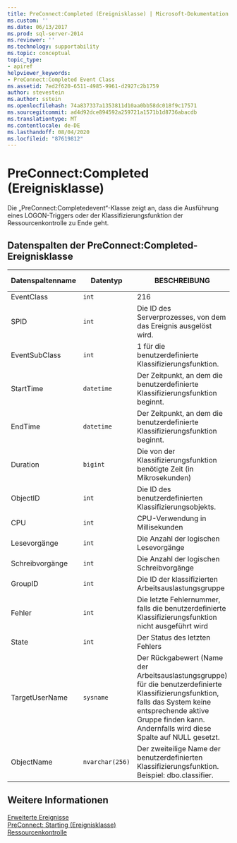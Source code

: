 ```yaml
---
title: PreConnect:Completed (Ereignisklasse) | Microsoft-Dokumentation
ms.custom: ''
ms.date: 06/13/2017
ms.prod: sql-server-2014
ms.reviewer: ''
ms.technology: supportability
ms.topic: conceptual
topic_type:
- apiref
helpviewer_keywords:
- PreConnect:Completed Event Class
ms.assetid: 7ed2f620-6511-4985-9961-d2927c2b1759
author: stevestein
ms.author: sstein
ms.openlocfilehash: 74a837337a1353811d10aa0bb58dc018f9c17571
ms.sourcegitcommit: ad4d92dce894592a259721a1571b1d8736abacdb
ms.translationtype: MT
ms.contentlocale: de-DE
ms.lasthandoff: 08/04/2020
ms.locfileid: "87619812"
---
```

# <a name="preconnectcompleted-event-class"></a>PreConnect:Completed (Ereignisklasse)
  Die „PreConnect:Completedevent“-Klasse zeigt an, dass die Ausführung eines LOGON-Triggers oder der Klassifizierungsfunktion der Ressourcenkontrolle zu Ende geht.  
  
## <a name="preconnectcompleted-event-class-data-columns"></a>Datenspalten der PreConnect:Completed-Ereignisklasse  
  
|Datenspaltenname|Datentyp|BESCHREIBUNG|Column ID|Filterbar|  
|----------------------|---------------|-----------------|---------------|----------------|  
|EventClass|`int`|216|27|Nein|  
|SPID|`int`|Die ID des Serverprozesses, von dem das Ereignis ausgelöst wird.|12|Ja|  
|EventSubClass|`int`|1 für die benutzerdefinierte Klassifizierungsfunktion.|21|Ja|  
|StartTime|`datetime`|Der Zeitpunkt, an dem die benutzerdefinierte Klassifizierungsfunktion beginnt.|14|Ja|  
|EndTime|`datetime`|Der Zeitpunkt, an dem die benutzerdefinierte Klassifizierungsfunktion beginnt.|15|Ja|  
|Duration|`bigint`|Die von der Klassifizierungsfunktion benötigte Zeit (in Mikrosekunden)|13|Ja|  
|ObjectID|`int`|Die ID des benutzerdefinierten Klassifizierungsobjekts.|22|Ja|  
|CPU|`int`|CPU-Verwendung in Millisekunden|18|Ja|  
|Lesevorgänge|`int`|Die Anzahl der logischen Lesevorgänge|16|Ja|  
|Schreibvorgänge|`int`|Die Anzahl der logischen Schreibvorgänge|17|Ja|  
|GroupID|`int`|Die ID der klassifizierten Arbeitsauslastungsgruppe|66|Ja|  
|Fehler|`int`|Die letzte Fehlernummer, falls die benutzerdefinierte Klassifizierungsfunktion nicht ausgeführt wird|31|Ja|  
|State|`int`|Der Status des letzten Fehlers|30|Ja|  
|TargetUserName|`sysname`|Der Rückgabewert (Name der Arbeitsauslastungsgruppe) für die benutzerdefinierte Klassifizierungsfunktion, falls das System keine entsprechende aktive Gruppe finden kann. Andernfalls wird diese Spalte auf NULL gesetzt.|39|Ja|  
|ObjectName|`nvarchar(256)`|Der zweiteilige Name der benutzerdefinierten Klassifizierungsfunktion. Beispiel: dbo.classifier.|34|Ja|  
  
## <a name="see-also"></a>Weitere Informationen  
 [Erweiterte Ereignisse](../extended-events/extended-events.md)   
 [PreConnect: Starting (Ereignisklasse)](preconnect-starting-event-class.md)   
 [Ressourcenkontrolle](../resource-governor/resource-governor.md)  
  
  
